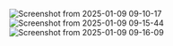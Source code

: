 ![Screenshot from 2025-01-09 09-10-17](https://github.com/user-attachments/assets/1308ca70-b91a-404e-ac23-8bf6e249d7a9)
![Screenshot from 2025-01-09 09-15-44](https://github.com/user-attachments/assets/8959ed59-17c8-423b-ab3b-247155b55b3d)
![Screenshot from 2025-01-09 09-16-09](https://github.com/user-attachments/assets/63743896-f3c5-40ed-ac42-1e9a53685d39)
